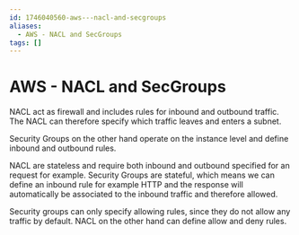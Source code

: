 ```yaml
---
id: 1746040560-aws---nacl-and-secgroups
aliases:
  - AWS - NACL and SecGroups
tags: []
---
```


# AWS - NACL and SecGroups

NACL act as firewall and includes rules for inbound and outbound traffic. The NACL can therefore specify which traffic leaves and enters a subnet.

Security Groups on the other hand operate on the instance level and define inbound and outbound rules.

NACL are stateless and require both inbound and outbound specified for an request for example. Security Groups are stateful, which means we can define an inbound rule for example HTTP and the response will automatically be associated to the inbound traffic and therefore allowed.

Security groups can only specify allowing rules, since they do not allow any traffic by default. NACL on the other hand can define allow and deny rules.


